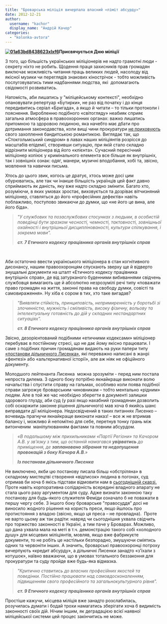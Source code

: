 ```yaml
---
title: "Броварська міліція вичерпала власний «ліміт абсурду»"
date: 2012-12-21
author: 
  username: "kachor"
  display_name: "Андрій Качор"
categories: 
  - "kolonka-avtora"
---
```


**[![](https://mpz.brovary.org/wp-content/uploads/2012/12/01a63bd8438623xlxf6.jpg "01a63bd8438623xlxf6")](https://mpz.brovary.org/wp-content/uploads/2012/12/01a63bd8438623xlxf6.jpg)Присвячується Дню міліції**

З того, що більшість українських міліціонерів не надто грамотні люди - секрету ніхто не робить. Щодення праця захисників прав громадян виключає можливість читання праць великих людей, насолоду від якісної музики чи переглядів знакових кінострічок - тобто можливість послуговуватись тими надбаннями людства, які  допомагають свідомості розвиватись.

Натомість, аби лишатись у "міліцейському контексті", необхідно опановувати репертуар «Бутирки», не раз від початку і до кінця передивитись серіал «Бригада», а якщо й читати – то тільки протоколи і пояснення. Виробленню подібного «світогляду» неабияк сприяє загальна атмосфера в правоохоронних органах: важко лишатись притомною та здоровою людиною, яка начебто має дбати про дотримання законодавства, коли вищі чини прокуратури [не приховують](https://www.youtube.com/watch?v=klAWdJbfwKc) свого захоплення бандитською романтикою. Виглядає так, що «Стокгольмський синдром» в лавах наших міліціянтів розрісся до масштабів епідемії, створивши ситуацію, при якій стало складно відрізнити міліціонера від його «клієнта». Сучасний пересічний міліціонер копіює у кримінального елемента все більше як внутрішніх, так і зовнішніх ознак: одяг, манери, музичні вподобання, хобі та, звісно, мовлення та навички письма.

Хтось до цього звик, когось це дратує, хтось може досі цим обурюватись, але так чи інакше більшість українців цей факт давно сприймають як даність, яку вже надто складно змінити. Багато хто, розуміючи, в яких умовах зростає, виховується та дозріває вітчизняний міліціонер, ставляться до його «професійних дефектів» навіть поблажливо, поступово звикаючи до думки, що «не його це вина, але його біда».

> _"У службових та позаслужбових стосунках з людьми, в особистій поведінці бути зразком чесності, чемності, тактовності, зовнішньої охайності і внутрішньої дисциплінованості, культури спілкування, і зокрема мови"._
> 
> **_ст. 7 Етичного кодексу працівника органів внутрішніх справ_**

 

Аби остаточно ввести українського міліціонера в стан когнітивного дисонансу, нашим правоохоронцям спускають зверху ще й відверто знущальні документи на шталт «Етичного кодексу працівника внутрішніх справ», де від затурканого буденними вибиваннями свідчень службовця вимагають ще й абсолютно незрозумілі речі типу «поважати право громадян на життя, законні права на свободу думки, совісті та самовираження». Ну хіба є сором в тих, хто таке вигадав?

> _"Виявляти стійкість, принциповість, непримиренність у боротьбі зі злочинністю, мужність і сміливість, високу фізичну, вольову та інтелектуальну готовність до дій у складних нестандартних ситуаціях"._
> 
> _**_ст. 8 Етичного кодексу працівника органів внутрішніх справ_**_

Звісно, дезорієнтований подібними «етичними кодексами» міліціонер перебуває в постійному стресі, що не дає йому якісно працювати. І саме з подібних причин громадянам видають на руки папери типу [«постанови дільничного Лисенка»](https://mpz.brovary.org/militsiya-zaproshuye-na-rarty-regioni-vhid-vilniy/), які переважно написані в жанрі «фентезі» або «альтернативної історії», але аж ніяк не офіційного документу.

Молодшого лейтенанта Лисенка  можна зрозуміти - перед ним постала непроста дилема. З одного боку потрібно якнайкраще виконати волю начальства і спустити справу на гальмах, особливо коли поява подібної справи загрожує броварським чиновникам – тобто ментально «рідним» людям. Але в той же час необхідно зберегти в документі залишки здорового глузду, аби суд (у разі якщо нахабний громадянин дозволить собі оскаржити законне рішення дільничного) мав хоча б якийсь шанс виправдати дії міліціонера. Недосвідчений в таких питаннях Лисенко – вочевидь прагнучи якнайкраще виконати наказ! – все ж не втримав балансу і, можливо й непомітно для себе, перетнув тонку грань між витонченим  маніпулюванням фактами та повним абсурдом.

> _«В подальшому між прихильниками «Партії Регіони» та Качором А.В. у зв’язку з тим, що останній намагався **увірватись** до приміщення, де_ _**заплановано зібрання та недопущення провокацій з боку Качора А.В**.»_
> 
> _**Із постанови дільничного Лисенка**_

Не виключено, якби цю постанову писала більш «обстріляна» в складному мистецтві створення «відписок» людина в погонах, суд отримав би хоча б якісь підстави відмовити нам в [сьогоднішній скарзі.](https://mpz.brovary.org/sud-vidpraviv-spravu-vizitu-azarova-na-dorozsliduvannya/) Проте навіть корпоративна солідарність всередині владного апарату не стала цього разу аргументом для суду. Адже визнати законною таку постанову для будь-якого служителя Феміди означало б не поважати в першу чергу себе. З іншого боку броварське "правосуддя" досі не виносило жодного рішення на користь преси, якщо йшлось про протистояння з владою (звісно, якщо ця преса – не провладна).  Проте не варто цьому аж так радіти: навряд чи сьогоднішня ухвала свідчить про торжество законності в Україні, а тим паче у Броварах. Можливо, що дана ухвала мала на меті в т.ч. демонстрацію такого собі «холодного душу» для місцевих міліціянтів, мовляв, якщо вже фабрикуєте документи, то не робіть це настільки безпорадно, змушуючи сміятись одних та червоніти інших. А значить, броварські правоохоронці потроху вичерпують «кредит абсурду», а дільничні Лисенки занадто «з’їхали з котушок», наївно вважаючи, що в умовах тотального беззаконня для прокуратури та суду пройде вже будь-яка відмазка.

> _"Критично ставитись до власних професійних якостей та поведінки. Постійно працювати над самовдосконаленням, підвищенням свого професійного та загальнокультурного рівня"._
> 
> **_ст. 9 Етичного кодексу працівника органів внутрішніх справ_**

Простіше кажучи, місцева міліція вже занадто розслабилась, розучилась думати і бодай трохи намагатись зберігати хоча б видимість законності своїх дій. Нічим іншим, як деградацією всієї наявної міліцейської системи цей процес закінчитись не може.
